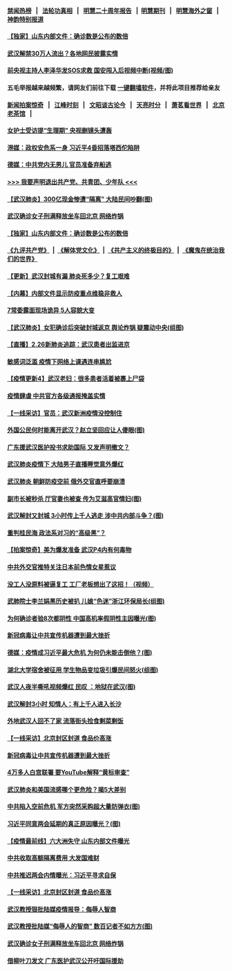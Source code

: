 #### [禁闻热榜](热点新闻.md?=0)  &nbsp;&nbsp;|&nbsp;&nbsp; [法轮功真相](https://github.com/gfw-breaker/truth/blob/master/README.md?=0) &nbsp;&nbsp;|&nbsp;&nbsp; [明慧二十周年报告](https://github.com/gfw-breaker/mh-reports/blob/master/README.md?=0) &nbsp;&nbsp;|&nbsp;&nbsp;[明慧期刊](https://github.com/gfw-breaker/mh-qikan) &nbsp;&nbsp;|&nbsp;&nbsp; [明慧海外之窗](https://github.com/gfw-breaker/mh-news/blob/master/README.md?=0) &nbsp;&nbsp;|&nbsp;&nbsp; [神韵特别报道](https://github.com/gfw-breaker/mh-news/blob/master/shenyun.md?=0)
#### [ 【独家】山东内部文件：确诊数是公布的数倍](https://github.com/gfw-breaker/banned-news/blob/master/pages/nf4514/n11891016.md)
#### [ 武汉解禁30万人流出？各地网民披露实情](https://github.com/gfw-breaker/banned-news/blob/master/pages/nsc413/n11896338.md)
#### [ 前央视主持人李泽华发SOS求救 国安闯入后视频中断(视频/图)](https://github.com/gfw-breaker/banned-news/blob/master/pages/p1/924442.md)
#### 五毛举报越来越频繁，请网友们前往下载 [一键翻墙软件](https://github.com/gfw-breaker/ssr-accounts)，并将此项目推荐给亲友
#### [新闻拍案惊奇](https://github.com/gfw-breaker/banned-news/blob/master/pages/link4.md) &nbsp;&nbsp;|&nbsp;&nbsp; [江峰时刻](https://github.com/gfw-breaker/banned-news/blob/master/pages/link4.md) &nbsp;&nbsp;|&nbsp;&nbsp; [文昭谈古论今](https://github.com/gfw-breaker/banned-news/blob/master/pages/link4.md) &nbsp;&nbsp;|&nbsp;&nbsp; [天亮时分](https://github.com/gfw-breaker/banned-news/blob/master/pages/link4.md) &nbsp;&nbsp;|&nbsp;&nbsp; [萧茗看世界](https://github.com/gfw-breaker/banned-news/blob/master/pages/link4.md) &nbsp;&nbsp;|&nbsp;&nbsp; [北京老茶馆](https://github.com/gfw-breaker/banned-news/blob/master/pages/link4.md) &nbsp;&nbsp;|&nbsp;&nbsp; 
#### [ 女护士受访提“生理期” 央视删镜头遭轰](https://github.com/gfw-breaker/banned-news/blob/master/pages/nsc413/n11895768.md)
#### [ 港媒：政权安危系一身 习近平4昏招落塔西佗陷阱](https://github.com/gfw-breaker/banned-news/blob/master/pages/prog1138/a102786488.md)
#### [ 德媒：中共党内无男儿 官员准备弃船逃](https://github.com/gfw-breaker/banned-news/blob/master/pages/prog1138/a102786023.md)
#### [>>> 我要声明退出共产党、共青团、少年队 <<<](https://github.com/begood0513/goodnews/blob/master/quit/letter.md) 
#### [ 【武汉肺炎】300亿现金惨遭“隔离” 大陆民间吵翻(图)](https://github.com/gfw-breaker/banned-news/blob/master/pages/p1/924359.md)
#### [ 武汉确诊女子刑满释放坐车回北京 网络炸锅](https://github.com/gfw-breaker/banned-news/blob/master/pages/nf4514/n11897989.md)
#### [ 【独家】山东内部文件：确诊数是公布的数倍](https://github.com/gfw-breaker/banned-news/blob/master/pages/nsc413/n11891016.md)
#### [《九评共产党》](https://github.com/begood0513/9ping.md/blob/master/README.md) &nbsp;|&nbsp; [《解体党文化》](../../../../jtdwh.md/blob/master/README.md)  &nbsp;|&nbsp; [《共产主义的终极目的》](../../../../gczydzjmd.md/blob/master/README.md) &nbsp;|&nbsp; [《魔鬼在统治我们的世界》](../../../../mgztzwmdsj.md/blob/master/README.md) 
#### [ 【更新】武汉封城有漏 肺炎死多少？复工艰难](https://github.com/gfw-breaker/banned-news/blob/master/pages/nsc413/n11890652.md)
#### [ 【内幕】内部文件显示防疫重点维稳非救人](https://github.com/gfw-breaker/banned-news/blob/master/pages/nf4514/n11896183.md)
#### [ 7常委露面现场诡异 5人容貌大变](https://github.com/gfw-breaker/banned-news/blob/master/pages/prog1138/a102786648.md)
#### [ 【武汉肺炎】女犯确诊后突破封城返京 舆论炸锅 疑震动中央(组图)](https://github.com/gfw-breaker/banned-news/blob/master/pages/p1/924409.md)
#### [ 【直播】2.26新肺炎追踪：武汉患者出监进京](https://github.com/gfw-breaker/banned-news/blob/master/pages/nf4514/n11897551.md)
#### [ 敏感词泛滥 疫情下网络上课遇连串尴尬](https://github.com/gfw-breaker/banned-news/blob/master/pages/nf4514/n11895793.md)
#### [ 【疫情更新4】武汉老妇：很多患者活着被裹上尸袋](https://github.com/gfw-breaker/banned-news/blob/master/pages/prog204/a102784833.md)
#### [ 疫情肆虐 中共官方各级通报掩盖实情](https://github.com/gfw-breaker/banned-news/blob/master/pages/nsc413/n11882625.md)
#### [ 【一线采访】官员：武汉新洲疫情没控制住](https://github.com/gfw-breaker/banned-news/blob/master/pages/nf4514/n11895870.md)
#### [ 外国公民何时能离开武汉？赵立坚回应让人傻眼(图)](https://github.com/gfw-breaker/banned-news/blob/master/pages/p1/924319.md)
#### [ 广东援武汉医护投书求助国际 又发声明撤文？](https://github.com/gfw-breaker/banned-news/blob/master/pages/nf4514/n11897501.md)
#### [ 武汉肺炎疫情下 大陆男子直播睡觉意外爆红](https://github.com/gfw-breaker/banned-news/blob/master/pages/nsc413/n11896806.md)
#### [ 武汉肺炎 朝鲜防疫空前 俄外交官直呼要崩溃](https://github.com/gfw-breaker/banned-news/blob/master/pages/nsc413/n11897857.md)
#### [ 副市长被秒杀 厅官妻也被查 传为艾滋高官情妇(图)](https://github.com/gfw-breaker/banned-news/blob/master/pages/p2/924292.md)
#### [ 武汉解封又封城 3小时传上千人逃走 涉中共内部斗争？(图)](https://github.com/gfw-breaker/banned-news/blob/master/pages/p1/924424.md)
#### [ 重判桂民海 政法系对习的“高级黑”？](https://github.com/gfw-breaker/banned-news/blob/master/pages/nsc413/n11896246.md)
#### [ 【拍案惊奇】美为爆发准备 武汉P4内有何毒物](https://github.com/gfw-breaker/banned-news/blob/master/pages/nsc413/n11896446.md)
#### [ 中共外交官推特关注日本前色情女星惹议](https://github.com/gfw-breaker/banned-news/blob/master/pages/nsc413/n11895424.md)
#### [ 没工人没原料被逼复工 工厂老板想出了这招！（视频）](https://github.com/gfw-breaker/banned-news/blob/master/pages/prog204/a102786209.md)
#### [ 武肺院士李兰娟黑历史被扒 儿媳“色迷”浙江环保局长(组图)](https://github.com/gfw-breaker/banned-news/blob/master/pages/p2/924390.md)
#### [ 为何确诊者验8次都阴性 中国高机率假阴性主因曝光(图)](https://github.com/gfw-breaker/banned-news/blob/master/pages/p1/924399.md)
#### [ 新冠病毒让中共宣传机器遭到最大挫折](https://github.com/gfw-breaker/banned-news/blob/master/pages/nsc413/n11898739.md)
#### [ 德媒：疫情成习近平最大危机 为何仍未能击倒他？(图)](https://github.com/gfw-breaker/banned-news/blob/master/pages/p2/924415.md)
#### [ 湖北大学宿舍被征用 学生物品变垃圾引爆民间怒火(组图)](https://github.com/gfw-breaker/banned-news/blob/master/pages/p1/924441.md)
#### [ 武汉人夜半嘶吼视频爆红 民叹 ：地狱在武汉(图)](https://github.com/gfw-breaker/banned-news/blob/master/pages/p1/924316.md)
#### [ 武汉解封3小时 知情人：有上千人进入长沙](https://github.com/gfw-breaker/banned-news/blob/master/pages/nsc413/n11898505.md)
#### [ 外地武汉人回不了家 流落街头捡食剩菜剩饭](https://github.com/gfw-breaker/banned-news/blob/master/pages/nsc413/n11897400.md)
#### [ 【一线采访】北京封区封道 食品价高涨](https://github.com/gfw-breaker/banned-news/blob/master/pages/nf4514/n11898771.md)
#### [ 新冠病毒让中共宣传机器遭到最大挫折](https://github.com/gfw-breaker/banned-news/blob/master/pages/nf4514/n11898739.md)
#### [ 4万多人白宫联署 要YouTube解释“黄标审查”](https://github.com/gfw-breaker/banned-news/blob/master/pages/nf4514/n11897803.md)
#### [ 武汉肺炎和美国流感哪个更危险？揭5大差别](https://github.com/gfw-breaker/banned-news/blob/master/pages/nf4514/n11888203.md)
#### [ 中共陷入空前危机 军方突然采购超大量防弹衣(图)](https://github.com/gfw-breaker/banned-news/blob/master/pages/p2/924371.md)
#### [ 习近平同意两会延期的真正原因曝光？(图)](https://github.com/gfw-breaker/banned-news/blob/master/pages/p2/924228.md)
#### [ 【疫情最前线】六大洲失守 山东内部文件曝光](https://github.com/gfw-breaker/banned-news/blob/master/pages/nsc413/n11898455.md)
#### [ 中共收取高额隔离费用 大发国难财](https://github.com/gfw-breaker/banned-news/blob/master/pages/prog204/a102786150.md)
#### [ 中共推迟两会内情曝光：习近平寻求自保](https://github.com/gfw-breaker/banned-news/blob/master/pages/prog1138/a102784926.md)
#### [ 【一线采访】北京封区封道 食品价高涨](https://github.com/gfw-breaker/banned-news/blob/master/pages/nsc413/n11898771.md)
#### [ 武汉教授狠批陆媒疫情报导：侮辱人智商](https://github.com/gfw-breaker/banned-news/blob/master/pages/nsc413/n11895214.md)
#### [ 武汉教授批陆媒“侮辱人的智商” 数百记者不如方方(图)](https://github.com/gfw-breaker/banned-news/blob/master/pages/p1/924301.md)
#### [ 武汉确诊女子刑满释放坐车回北京 网络炸锅](https://github.com/gfw-breaker/banned-news/blob/master/pages/nsc413/n11897989.md)
#### [ 借柳叶刀发文 广东医护武汉公开吁国际援助](https://github.com/gfw-breaker/banned-news/blob/master/pages/nsc413/n11895199.md)
